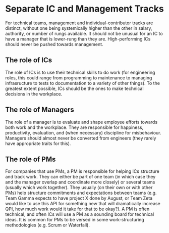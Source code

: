 # Separate IC and Management Tracks
For technical teams, management and individual-contributor tracks are distinct, without one being systemically higher than the other in salary, authority, or number of rungs available. It should not be unusual for an IC to have a manager that is lower-rung than they are. High-performing ICs should never be pushed towards management.

## The role of ICs
The role of ICs is to use their technical skills to do work (for engineering roles, this could range from programming to maintenance to managing infrasructure to tests to documentation to a variety of other things). To the greatest extent possible, ICs should be the ones to make technical decisions in the workplace.

## The role of Managers
The role of a manager is to evaluate and shape employee efforts towards both work and the workplace. They are responsible for happiness, productivity, evaluation, and (when necessary) discipline for misbehaviour. Managers should almost never be converted from engineers (they rarely have appropriate traits for this).

## The role of PMs
For companies that use PMs, a PM is responsible for helping ICs structure and track work. They can either be part of one team (in which case they and the manager overlap and coordinate more closely) or several teams (usually which work together). They usually (on their own or with other PMs) help structure commitments and expectations between teams (e.g. Team Gamma expects to have project X done by August, or Team Zeta would like to use this API for something new that will dramatically increase QPI, how much work would it take for that to be okay?). A PM is often technical, and often ICs will use a PM as a sounding board for technical ideas. It is common for PMs to be versed in some work-structuring methodologies (e.g. Scrum or Waterfall). 
